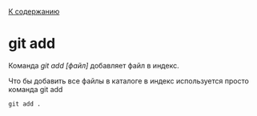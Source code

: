 [К содержанию](readmi.md)

# git add
Команда *git add *[файл]** добавляет файл в индекс.

Что бы добавить все файлы в каталоге в индекс используется просто команда git add

```bash=
git add .
```
